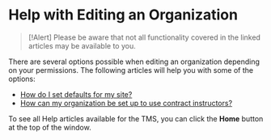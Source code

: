 # Help with Editing an Organization

> [!Alert] Please be aware that not all functionality covered in the linked articles may be available to you.

There are several options possible when editing an organization depending on your permissions. The following articles will help you with some of the options: 

- [How do I set defaults for my site?](../tms-administrators/tms-fundamentals/set-defaults.md)
- [How can my organization be set up to use contract instructors?](../tms-administrators/users/instructor-management/set-up-organization-to-use-contract-instructors.md)

To see all Help articles available for the TMS, you can click the **Home** button at the top of the window.
